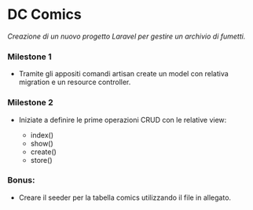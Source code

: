 # DC Comics

_Creazione di un nuovo progetto Laravel per gestire un archivio di fumetti._

### Milestone 1

-   Tramite gli appositi comandi artisan create un model con relativa migration e un resource controller.

### Milestone 2

-   Iniziate a definire le prime operazioni CRUD con le relative view:

    -   index()
    -   show()
    -   create()
    -   store()

### Bonus:

-   Creare il seeder per la tabella comics utilizzando il file in allegato.
